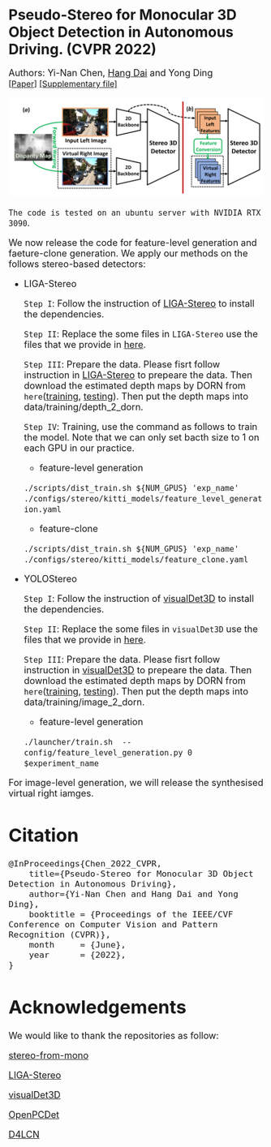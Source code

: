 # Pseudo-Stereo for Monocular 3D Object Detection in Autonomous Driving. (CVPR 2022)
<font size=4> Authors: Yi-Nan Chen, [Hang Dai](https://scholar.google.com/citations?hl=en&user=6yvjpQQAAAAJ&view_op=list_works) and Yong Ding \
<font size=3>[\[Paper\]](https://arxiv.org/abs/2203.02112) [\[Supplementary file\]](pdf/supplementary_file.pdf)</font>

![avatar](img/overview.png)

`The code is tested on an ubuntu server with NVIDIA RTX 3090`.

We now release the code for feature-level generation and faeture-clone generation. We apply our methods on the follows stereo-based detectors:
- LIGA-Stereo

    `Step I`: Follow the instruction of [LIGA-Stereo](https://github.com/xy-guo/LIGA-Stereo) to install the dependencies.

    `Step II`: Replace the some files in `LIGA-Stereo` use the files that we provide in [here](stereo_models/LIGA).

    `Step III`: Prepare the data. Please fisrt follow instruction in [LIGA-Stereo](https://github.com/xy-guo/LIGA-Stereo) to prepeare the data. Then download the estimated depth maps by DORN from `here`([training](https://drive.google.com/open?id=1lSJpQ8GUCxRNtWxo0lduYAbWkkXQa2cb), [testing](https://drive.google.com/file/d/1JuDhHGH8DXzNkZSmaVrWyEhI3YuE2GqT/view)). Then put the depth maps into data/training/depth_2_dorn.

    `Step IV`: Training, use the command as follows to train the model. Note that we can only set bacth size to 1 on each GPU in our practice.
    - feature-level generation

    `./scripts/dist_train.sh ${NUM_GPUS} 'exp_name' ./configs/stereo/kitti_models/feature_level_generation.yaml`

    - feature-clone

    `./scripts/dist_train.sh ${NUM_GPUS} 'exp_name' ./configs/stereo/kitti_models/feature_clone.yaml`
    
- YOLOStereo

    `Step I`: Follow the instruction of [visualDet3D](https://github.com/Owen-Liuyuxuan/visualDet3D) to install the dependencies.

    `Step II`: Replace the some files in `visualDet3D` use the files that we provide in [here](stereo_models/YOLOStereo3D).

    `Step III`: Prepare the data. Please fisrt follow instruction in [visualDet3D](https://github.com/Owen-Liuyuxuan/visualDet3D) to prepeare the data. Then download the estimated depth maps by DORN from `here`([training](https://drive.google.com/open?id=1lSJpQ8GUCxRNtWxo0lduYAbWkkXQa2cb), [testing](https://drive.google.com/file/d/1JuDhHGH8DXzNkZSmaVrWyEhI3YuE2GqT/view)). Then put the depth maps into data/training/image_2_dorn.

    - feature-level generation
    
    `./launcher/train.sh  --config/feature_level_generation.py 0 $experiment_name `

For image-level generation, we will release the synthesised virtual right iamges.
# Citation
```
@InProceedings{Chen_2022_CVPR,
    title={Pseudo-Stereo for Monocular 3D Object Detection in Autonomous Driving},
    author={Yi-Nan Chen and Hang Dai and Yong Ding},
    booktitle = {Proceedings of the IEEE/CVF Conference on Computer Vision and Pattern Recognition (CVPR)},
    month     = {June},
    year      = {2022},
}
```
# Acknowledgements
 We would like to thank the repositories as follow:

 [stereo-from-mono](https://github.com/nianticlabs/stereo-from-mono)

 [LIGA-Stereo](https://github.com/xy-guo/LIGA-Stereo)

 [visualDet3D](https://github.com/Owen-Liuyuxuan/visualDet3D)

 [OpenPCDet](https://github.com/open-mmlab/OpenPCDet)
 
 [D4LCN](https://github.com/dingmyu/D4LCN)



